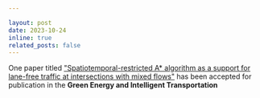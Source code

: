 ```yaml
---

layout: post
date: 2023-10-24
inline: true
related_posts: false
---
```


One paper titled ["Spatiotemporal-restricted A* algorithm as a support for lane-free traffic at intersections with mixed flows"](https://www.sciencedirect.com/science/article/pii/S2773153724000112) has been accepted for publication in the **Green Energy and Intelligent Transportation**


